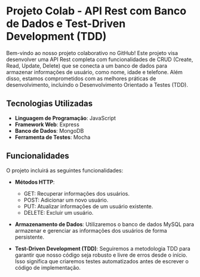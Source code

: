 # Projeto Colab - API Rest com Banco de Dados e Test-Driven Development (TDD)

Bem-vindo ao nosso projeto colaborativo no GitHub! Este projeto visa desenvolver uma API Rest completa com funcionalidades de CRUD (Create, Read, Update, Delete) que se conecta a um banco de dados para armazenar informações de usuário, como nome, idade e telefone. Além disso, estamos comprometidos com as melhores práticas de desenvolvimento, incluindo o Desenvolvimento Orientado a Testes (TDD).

## Tecnologias Utilizadas

- **Linguagem de Programação**: JavaScript
- **Framework Web**: Express
- **Banco de Dados**: MongoDB
- **Ferramenta de Testes**: Mocha

## Funcionalidades

O projeto incluirá as seguintes funcionalidades:

- **Métodos HTTP**:
  - GET: Recuperar informações dos usuários.
  - POST: Adicionar um novo usuário.
  - PUT: Atualizar informações de um usuário existente.
  - DELETE: Excluir um usuário.

- **Armazenamento de Dados**: Utilizaremos o banco de dados MySQL para armazenar e gerenciar as informações dos usuários de forma persistente.

- **Test-Driven Development (TDD)**: Seguiremos a metodologia TDD para garantir que nosso código seja robusto e livre de erros desde o início. Isso significa que criaremos testes automatizados antes de escrever o código de implementação.
